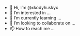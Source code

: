- 👋 Hi, I’m @xkodyhuskyx
- 👀 I’m interested in ...
- 🌱 I’m currently learning ...
- 💞️ I’m looking to collaborate on ...
- 📫 How to reach me ...

<!---
xkodyhuskyx/xkodyhuskyx is a ✨ special ✨ repository because its `README.md` (this file) appears on your GitHub profile.
You can click the Preview link to take a look at your changes.
--->
